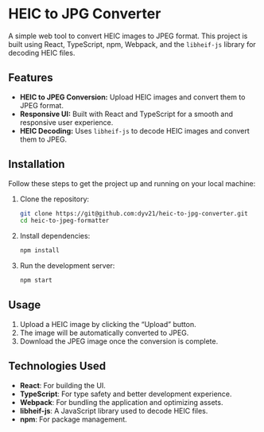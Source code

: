 # HEIC to JPG Converter

A simple web tool to convert HEIC images to JPEG format. This project is built using React, TypeScript, npm, Webpack, and the `libheif-js` library for decoding HEIC files.

## Features

- **HEIC to JPEG Conversion:** Upload HEIC images and convert them to JPEG format.
- **Responsive UI:** Built with React and TypeScript for a smooth and responsive user experience.
- **HEIC Decoding:** Uses `libheif-js` to decode HEIC images and convert them to JPEG.

## Installation

Follow these steps to get the project up and running on your local machine:

1. Clone the repository:
   ```bash
   git clone https://git@github.com:dyv21/heic-to-jpg-converter.git
   cd heic-to-jpeg-formatter
2. Install dependencies:
    ``` bash
    npm install
2. Run the development server:
    ``` bash
    npm start
## Usage
1.	Upload a HEIC image by clicking the “Upload” button.
2.  The image will be automatically converted to JPEG.
3.	Download the JPEG image once the conversion is complete.

## Technologies Used
-	**React**: For building the UI.
-	**TypeScript**: For type safety and better development experience.
-	**Webpack**: For bundling the application and optimizing assets.
-	**libheif-js**: A JavaScript library used to decode HEIC files.
-	**npm**: For package management.
